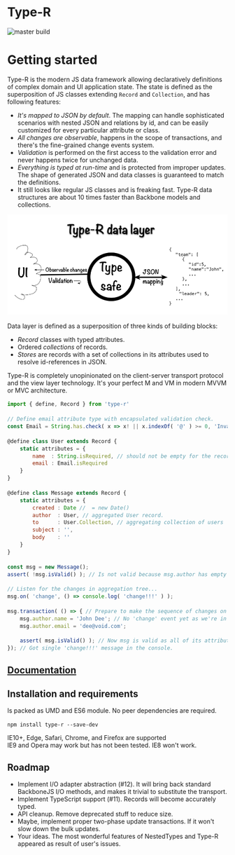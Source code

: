 # Type-R

![master build](https://api.travis-ci.org/Volicon/Type-R.svg?branch=master)

# Getting started

Type-R is the modern JS data framework allowing declaratively definitions of complex domain and UI application state. The state is defined as the superposition of JS classes extending `Record` and `Collection`, and has following features:

- _It's mapped to JSON by default_. The mapping can handle sophisticated scenarios with nested JSON and relations by id, and can be easily customized for every particular attribute or class.
- _All changes are observable_, happens in the scope of transactions, and there's the fine-grained change events system.
- _Validation_ is performed on the first access to the validation error and never happens twice for unchanged data.
- _Everything is typed at run-time_ and is protected from improper updates. The shape of generated JSON and data classes is guaranteed to match the definitions.
- It still looks like regular JS classes and is freaking fast. Type-R data structures are about 10 times faster than Backbone models and collections.

![overview](docs/images/overview.png)

Data layer is defined as a superposition of three kinds of building blocks:

- *Record* classes with typed attributes.
- Ordered *collections* of records.
- *Stores* are records with a set of collections in its attributes used to resolve id-references in JSON.

Type-R is completely unopinionated on the client-server transport protocol and the view layer technology. It's your perfect M and VM in modern MVVM or MVC architecture.

```javascript
import { define, Record } from 'type-r'

// Define email attribute type with encapsulated validation check.
const Email = String.has.check( x => x! || x.indexOf( '@' ) >= 0, 'Invalid email' );

@define class User extends Record {
    static attributes = {
        name  : String.isRequired, // should not be empty for the record to be valid.
        email : Email.isRequired
    }
}

@define class Message extends Record {
    static attributes = {
        created : Date //  = new Date()
        author  : User, // aggregated User record.
        to      : User.Collection, // aggregating collection of users
        subject : '',
        body    : ''
    }
}

const msg = new Message();
assert( !msg.isValid() ); // Is not valid because msg.author has empty attributes

// Listen for the changes in aggregation tree...
msg.on( 'change', () => console.log( 'change!!!' ) );

msg.transaction( () => { // Prepare to make the sequence of changes on msg
    msg.author.name = 'John Dee'; // No 'change' event yet as we're in the transaction. 
    msg.author.email = 'dee@void.com'; 

    assert( msg.isValid() ); // Now msg is valid as all of its attributes are valid.
}); // Got single 'change!!!' message in the console.
```


## [Documentation](https://volicon.github.io/Type-R/)

## Installation and requirements

Is packed as UMD and ES6 module. No peer dependencies are required.

`npm install type-r --save-dev`

<aside class="success">IE10+, Edge, Safari, Chrome, and Firefox are supported</aside>

<aside class="warning">IE9 and Opera may work but has not been tested. IE8 won't work.</aside>

## Roadmap

- Implement I/O adapter abstraction (#12). It will bring back standard BackboneJS I/O methods, and makes it trivial to substitute the transport.
- Implement TypeScript support (#11). Records will become accurately typed.
- API cleanup. Remove deprecated stuff to reduce size.
- Maybe, implement proper two-phase update transactions. If it won't slow down the bulk updates.
- Your ideas. The most wonderful features of NestedTypes and Type-R appeared as result of user's issues.
